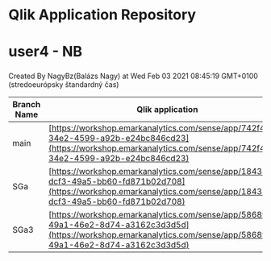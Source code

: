 # Qlik Application Repository 
# user4 - NB
### 
Created By NagyBz(Balázs Nagy) at Wed Feb 03 2021 08:45:19 GMT+0100 (stredoeurópsky štandardný čas)

Branch Name|Qlik application
---|---
main|[https://workshop.emarkanalytics.com/sense/app/742f4920-34e2-4599-a92b-e24bc846cd23](https://workshop.emarkanalytics.com/sense/app/742f4920-34e2-4599-a92b-e24bc846cd23)
SGa|[https://workshop.emarkanalytics.com/sense/app/1843edac-dcf3-49a5-bb60-fd871b02d708](https://workshop.emarkanalytics.com/sense/app/1843edac-dcf3-49a5-bb60-fd871b02d708)
SGa3|[https://workshop.emarkanalytics.com/sense/app/5868f130-49a1-46e2-8d74-a3162c3d3d5d](https://workshop.emarkanalytics.com/sense/app/5868f130-49a1-46e2-8d74-a3162c3d3d5d)
